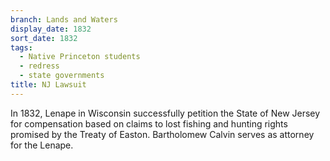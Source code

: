 ```yaml
---
branch: Lands and Waters
display_date: 1832
sort_date: 1832
tags:
  - Native Princeton students
  - redress
  - state governments
title: NJ Lawsuit
---
```


In 1832, Lenape in Wisconsin successfully petition the State of New Jersey for compensation based on claims to lost fishing and hunting rights promised by the Treaty of Easton. Bartholomew Calvin serves as attorney for the Lenape.
